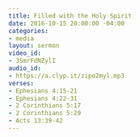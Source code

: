 ```yaml
---
title: Filled with the Holy Spirit
date: 2016-10-15 20:00:00 -04:00
categories:
- media
layout: sermon
video_id:
- 3SmrFdNZylI
audio_id:
- https://a.clyp.it/zipo2myl.mp3
verses:
- Ephesians 4:15-21
- Ephesians 4:22-31
- 2 Corinthians 5:17
- 2 Corinthians 5:29
- Acts 13:39-42
---
```



